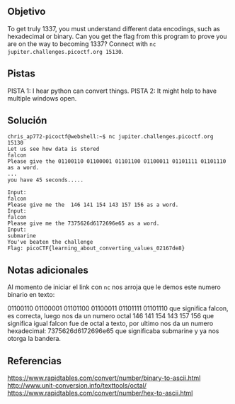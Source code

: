 ## Objetivo
To get truly 1337, you must understand different data encodings, such as hexadecimal or binary. Can you get the flag from this program to prove you are on the way to becoming 1337? Connect with `nc jupiter.challenges.picoctf.org 15130`.
## Pistas
PISTA 1:
I hear python can convert things.
PISTA 2:
It might help to have multiple windows open.
## Solución

```
chris_ap772-picoctf@webshell:~$ nc jupiter.challenges.picoctf.org 15130 
Let us see how data is stored
falcon
Please give the 01100110 01100001 01101100 01100011 01101111 01101110 as a word.
...
you have 45 seconds.....

Input:
falcon
Please give me the  146 141 154 143 157 156 as a word.
Input:
falcon
Please give me the 7375626d6172696e65 as a word.
Input:
submarine
You've beaten the challenge
Flag: picoCTF{learning_about_converting_values_02167de8}

```

## Notas adicionales
Al momento de iniciar el link con ``nc`` nos arroja que le demos este numero binario en texto: 
 
 01100110 01100001 01101100 01100011 01101111 01101110 
que significa falcon, es correcta, luego nos da un numero octal 
146 141 154 143 157 156
que significa igual falcon fue de octal a texto, por ultimo nos da un numero hexadecimal: 
7375626d6172696e65
que significaba submarine y ya nos otorga la bandera.

## Referencias
https://www.rapidtables.com/convert/number/binary-to-ascii.html
http://www.unit-conversion.info/texttools/octal/
https://www.rapidtables.com/convert/number/hex-to-ascii.html